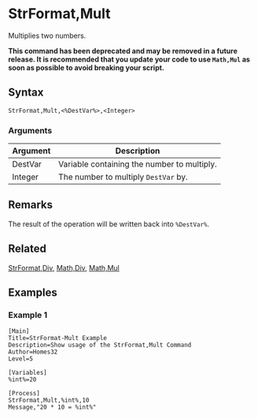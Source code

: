 # StrFormat,Mult

Multiplies two numbers.

**This command has been deprecated and may be removed in a future release. It is recommended that you update your code to use `Math,Mul` as soon as possible to avoid breaking your script.**

## Syntax

```pebakery
StrFormat,Mult,<%DestVar%>,<Integer>
```

### Arguments

| Argument | Description |
| --- | --- |
| DestVar | Variable containing the number to multiply. |
| Integer | The number to multiply `DestVar` by. |

## Remarks

The result of the operation will be written back into `%DestVar%`.

## Related

[StrFormat,Div](./Div.md), [Math,Div](../Math/Div.md), [Math,Mul](../Math/Mul.md)

## Examples

### Example 1

```pebakery
[Main]
Title=StrFormat-Mult Example
Description=Show usage of the StrFormat,Mult Command
Author=Homes32
Level=5

[Variables]
%int%=20

[Process]
StrFormat,Mult,%int%,10
Message,"20 * 10 = %int%"
```